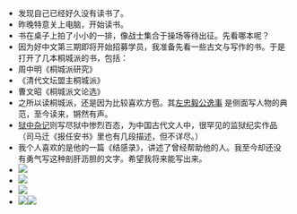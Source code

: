 - 发现自己已经好久没有读书了。
- 昨晚特意关上电脑，开始读书。
- 书在桌子上拍了小小的一排，像战士集合于操场等待出征。先看哪本呢？
- 因为好中文第三期即将开始招募学员，我准备先看一些古文与写作的书。于是打开了几本桐城派的书，包括：
- 周中明《桐城派研究》
- 《清代文坛盟主桐城派》
- 曹文昭《桐城派文论选》
- 之所以读桐城派，还是因为比较喜欢方苞。其[左忠毅公逸事](https://baike.baidu.com/item/%E5%B7%A6%E5%BF%A0%E6%AF%85%E5%85%AC%E9%80%B8%E4%BA%8B) 是侧面写人物的典范，至今读来，锵然有声。
- [狱中杂记](https://baike.baidu.com/item/%E7%8B%B1%E4%B8%AD%E6%9D%82%E8%AE%B0)则写尽狱中惨烈百态，为中国古代文人中，很罕见的监狱纪实作品（司马迁《报任安书》里也有几段描述，但不详尽。）
- 我个人喜欢的是他的一篇《结感录》，讲述了曾经帮助他的人。我至今却还没有勇气写这种剖肝沥胆的文字。希望我将来能写出来。
- ![](./_image/IMG_9419.JPG)
- ![](./_image/IMG_9420.JPG)
- ![](./_image/IMG_9421.JPG)
- ![](./_image/IMG_9422.JPG)![](./_image/IMG_9423.JPG)
